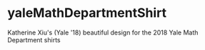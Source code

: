 # yaleMathDepartmentShirt
Katherine Xiu's (Yale '18) beautiful design for the 2018 Yale Math Department shirts
